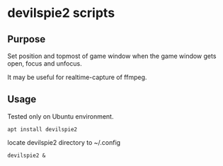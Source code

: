 # devilspie2 scripts

## Purpose
Set position and topmost of game window 
when the game window gets open, focus and unfocus.

It may be useful for realtime-capture of ffmpeg.

## Usage
Tested only on Ubuntu environment.
```
apt install devilspie2
```
locate devilspie2 directory to ~/.config
```
devilspie2 &
```
